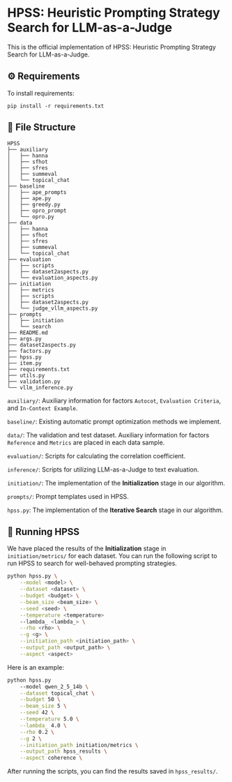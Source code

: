 # HPSS: Heuristic Prompting Strategy Search for LLM-as-a-Judge

This is the official implementation of HPSS: Heuristic Prompting Strategy Search for LLM-as-a-Judge. 

## ⚙️ Requirements

To install requirements:

```setup
pip install -r requirements.txt
```

## 🌳 File Structure

```plaintext
HPSS
├── auxiliary
│   ├── hanna
│   ├── sfhot
│   ├── sfres
│   ├── summeval
│   └── topical_chat
├── baseline
│   ├── ape_prompts
│   ├── ape.py
│   ├── greedy.py
│   ├── opro_prompt
│   └── opro.py
├── data
│   ├── hanna
│   ├── sfhot
│   ├── sfres
│   ├── summeval
│   └── topical_chat
├── evaluation
│   ├── scripts
│   ├── dataset2aspects.py
│   └── evaluation_aspects.py
├── initiation
│   ├── metrics
│   ├── scripts
│   ├── dataset2aspects.py
│   └── judge_vllm_aspects.py
├── prompts
│   ├── initiation
│   └── search
├── README.md
├── args.py
├── dataset2aspects.py
├── factors.py
├── hpss.py
├── item.py
├── requirements.txt
├── utils.py
├── validation.py
└── vllm_inference.py
```

`auxiliary/`: Auxiliary information for factors `Autocot`, `Evaluation Criteria`, and `In-Context Example`.

`baseline/`: Existing automatic prompt optimization methods we implement.

`data/`: The validation and test dataset. Auxiliary information for factors `Reference` and `Metrics` are placed in each data sample.

`evaluation/`: Scripts for calculating the correlation coefficient.

`inference/`: Scripts for utilizing LLM-as-a-Judge to text evaluation.

`initiation/`: The implementation of the **Initialization** stage in our algorithm.

`prompts/`: Prompt templates used in HPSS.

`hpss.py`: The implementation of the **Iterative Search** stage in our algorithm.

## 🚀 Running HPSS

We have placed the results of the **Initialization** stage in `initiation/metrics/` for each dataset. You can run the following script to run HPSS to search for well-behaved prompting strategies.

```bash
python hpss.py \
    --model <model> \
    --dataset <dataset> \
    --budget <budget> \
    --beam_size <beam_size> \
    --seed <seed> \
    --temperature <temperature>
    --lambda_ <lambda_> \
    --rho <rho> \
    --g <g> \
    --initiation_path <initiation_path> \
    --output_path <output_path> \
    --aspect <aspect>
```

Here is an example:

```bash
python hpss.py
    --model qwen_2_5_14b \
    --dataset topical_chat \
    --budget 50 \
    --beam_size 5 \
    --seed 42 \
    --temperature 5.0 \
    --lambda_ 4.0 \
    --rho 0.2 \
    --g 2 \
    --initiation_path initiation/metrics \
    --output_path hpss_results \
    --aspect coherence \
```

After running the scripts, you can find the results saved in `hpss_results/`.

